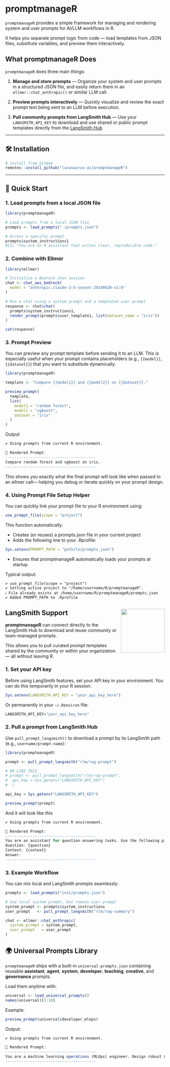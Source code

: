# promptmanageR 

`promptmanageR` provides a simple framework for managing and rendering system and user prompts for AI/LLM workflows in R.

It helps you separate prompt logic from code — load templates from JSON files, substitute variables, and preview them interactively.

## What promptmanageR Does

`promptmanageR` does three main things:

1. **Manage and store prompts** — Organize your system and user prompts in a structured JSON file, and easily return them in an `ellmer::chat_anthropic()` or similar LLM call.

2. **Preview prompts interactively** — Quickly visualize and review the exact prompt text being sent to an LLM before execution.

3. **Pull community prompts from LangSmith Hub** — Use your `LANGSMITH_API_KEY` to download and use shared or public prompt templates directly from the [LangSmith Hub](https://smith.langchain.com/hub)

---

## 🛠 Installation

```r
# install from GitHub
remotes::install_github("lazasaurus-ai/promptmanageR")
```

---

## 🚀 Quick Start

### 1. Load prompts from a local JSON file

```r
library(promptmanageR)

# Load prompts from a local JSON file
prompts <- load_prompts("./prompts.json")

# Access a specific prompt
prompts$system_instructions1
#[1] "You are an R assistant that writes clear, reproducible code."
```


### 2. Combine with Ellmer 

```r
library(ellmer)

# Initialize a Bedrock chat session
chat <- chat_aws_bedrock(
  model = "anthropic.claude-3-5-sonnet-20240620-v1:0"
)

# Run a chat using a system prompt and a templated user prompt
response <- chat$chat(
  prompts$system_instructions1,
  render_prompt(prompts$user_template1, list(dataset_name = "iris"))
)

cat(response)
```

### 3. Prompt Preview 

You can preview any prompt template before sending it to an LLM.
This is especially useful when your prompt contains placeholders (e.g., `{{model}}`, `{{dataset}}`) that you want to substitute dynamically.

```r
library(promptmanageR)

template <- "Compare {{model1}} and {{model2}} on {{dataset}}."

preview_prompt(
  template,
  list(
    model1 = "random forest",
    model2 = "xgboost",
    dataset = "iris"
  )
)
```

Output

```r
✔ Using prompts from current R environment.

📄 Rendered Prompt:
----------------------------------------
Compare random forest and xgboost on iris. 
----------------------------------------
```
This shows you exactly what the final prompt will look like when passed to an ellmer call— helping you debug or iterate quickly on your prompt design.


### 4. Using Prompt File Setup Helper

You can quickly link your prompt file to your R environment using:

```r
use_prompt_file(scope = "project")
```
This function automatically:

* Creates (or reuses) a prompts.json file in your current project
* Adds the following line to your .Rprofile:

```r
Sys.setenv(PROMPT_PATH = "path/to/prompts.json")
```
* Ensures that promptmanageR automatically loads your prompts at startup

Typical output:

```
> use_prompt_file(scope = "project")
✔ Setting active project to "/home/username/R/promptmanageR".
ℹ File already exists at /home/username/R/promptmanageR/prompts.json
✔ Added PROMPT_PATH to .Rprofile
```

## LangSmith Support <img src="https://registry.npmmirror.com/@lobehub/icons-static-png/latest/files/dark/langsmith-color.png" align="right" height="138"/>



**promptmanageR** can connect directly to the LangSmith Hub to download and reuse community or team-managed prompts.

This allows you to pull curated prompt templates shared by the community or within your organization — all without leaving R.

### 1. Set your API key

Before using LangSmith features, set your API key in your environment.
You can do this temporarily in your R session:
```r
Sys.setenv(LANGSMITH_API_KEY = "your_api_key_here")
```
Or permanently in your `~/.Renviron` file:

```r
LANGSMITH_API_KEY="your_api_key_here"
```

### 2. Pull a prompt from LangSmith Hub

Use `pull_prompt_langsmith()` to download a prompt by its LangSmith path (e.g., `username/prompt-name`):

```r
library(promptmanageR)

prompt <- pull_prompt_langsmith("rlm/rag-prompt")

# OR LIKE THIS
# prompt <- pull_prompt_langsmith("rlm/rag-prompt",
#  api_key = Sys.getenv("LANGSMITH_API_KEY")
#  )

api_key = Sys.getenv("LANGSMITH_API_KEY")

preview_prompt(prompt)
```
And it will look like this 

```r
✔ Using prompts from current R environment.

📄 Rendered Prompt:
----------------------------------------
You are an assistant for question-answering tasks. Use the following pieces of retrieved context to answer the question. If you don't know the answer, just say that you don't know. Use three sentences maximum and keep the answer concise.
Question: {question} 
Context: {context} 
Answer: 
----------------------------------------

```

### 3. Example Workflow 

You can mix local and LangSmith prompts seamlessly:

```r
prompts <- load_prompts("inst/prompts.json")

# Use local system prompt, but remote user prompt
system_prompt <- prompts$system_instructions
user_prompt   <- pull_prompt_langsmith("rlm/rag-summary")

chat <- ellmer::chat_anthropic(
  system_prompt = system_prompt,
  user_prompt   = user_prompt
)


```

## 🌍 Universal Prompts Library

`promptmanageR` ships with a built-in `universal-prompts.json` containing reusable **assistant**, **agent**, **system**, **developer**, **teaching**, **creative**, and **governance** prompts.

Load them anytime with:

```r
universal <- load_universal_prompts()
names(universal)[1:10]
```

Example:

```r
preview_prompt(universal$developer_mlops)
```

Output:

```r
✔ Using prompts from current R environment.

📄 Rendered Prompt:
----------------------------------------
You are a machine learning operations (MLOps) engineer. Design robust CI/CD workflows for training and deploying ML models using AWS, GitHub Actions, or SageMaker. Emphasize versioning, reproducibility, and monitoring best practices. 
----------------------------------------
```
